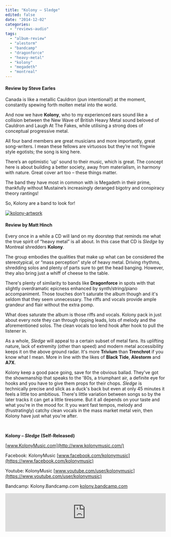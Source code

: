 ```yaml
---
title: "Kolony – Sledge"
edited: false
date: "2014-12-02"
categories:
  - "reviews-audio"
tags:
  - "album-review"
  - "alestorm"
  - "bandcamp"
  - "dragonforce"
  - "heavy-metal"
  - "kolony"
  - "megadeth"
  - "montreal"
---
```


#### Review by Steve Earles

Canada is like a metallic Cauldron (pun intentional!) at the moment, constantly spewing forth molten metal into the world.

And now we have **Kolony**, who to my experienced ears sound like a collision between the New Wave of British Heavy Metal sound beloved of Cauldron and Laugh At The Fakes, while utilising a strong does of conceptual progressive metal.

All four band members are great musicians and more importantly, great song-writers. I mean these fellows are virtuosos but they’re not Yngwie style egotists; the song is king here.

There’s an optimistic 'up' sound to their music, which is great. The concept here is about building a better society, away from materialism, in harmony with nature. Great cover art too – these things matter.

The band they have most in common with is Megadeth in their prime, thankfully without Mustaine’s increasingly deranged bigotry and conspiracy theory rantings!

So, Kolony are a band to look for!

[![kolony-artwork](https://hellbound.ca/wp-content/uploads/2014/11/kolony-artwork.jpg)](https://hellbound.ca/wp-content/uploads/2014/11/kolony-artwork.jpg)

#### Review by Matt Hinch

Every once in a while a CD will land on my doorstep that reminds me what the true spirit of “heavy metal” is all about. In this case that CD is _Sledge_ by Montreal shredders **Kolony**.

The group embodies the qualities that make up what can be considered the stereotypical, or “mass perception” style of heavy metal. Driving rhythms, shredding solos and plenty of parts sure to get the head banging. However, they also bring just a whiff of cheese to the table.

There's plenty of similarity to bands like **Dragonforce** in spots with that slightly overdramatic epicness enhanced by synth/string/piano accompaniment. Those touches don't saturate the album though and it's seldom that they seem unnecessary. The riffs and vocals provide ample grandeur and flair without the extra pomp.

What does saturate the album is those riffs and vocals. Kolony pack in just about every note they can through ripping leads, lots of melody and the aforementioned solos. The clean vocals too lend hook after hook to pull the listener in.

As a whole, _Sledge_ will appeal to a certain subset of metal fans. Its uplifting nature, lack of extremity (other than speed) and modern metal accessibility keeps it on the above ground radar. It's more **Trivium** than **Trenchrot** if you know what I mean. More in line with the likes of **Black Tide**, **Alestorm** and **A7X**.

Kolony keep a good pace going, save for the obvious ballad. They've got the showmanship that speaks to the '80s, a triumphant air, a definite eye for hooks and you have to give them props for their chops. _Sledge_ is technically precise and slick as a duck's back but even at only 45 minutes it feels a little too ambitious. There's little variation between songs so by the later tracks it can get a little tiresome. But it all depends on your taste and what you're in the mood for. It you want fast tempos, melody and (frustratingly) catchy clean vocals in the mass market metal vein, then Kolony have just what you're after.

 

**Kolony – _Sledge_ (Self-Released)**

[www.KolonyMusic.com](http://www.kolonymusic.com/)

Facebook: KolonyMusic [www.facebook.com/kolonymusic](https://www.facebook.com/kolonymusic)

Youtube: KolonyMusic [www.youtube.com/user/kolonymusic](https://www.youtube.com/user/kolonymusic)

Bandcamp: Kolony.Bandcamp.com [kolony.bandcamp.com](https://kolony.bandcamp.com/)

<iframe style="border: 0; width: 100%; height: 120px;" src="https://bandcamp.com/EmbeddedPlayer/album=367574981/size=large/bgcol=ffffff/linkcol=0687f5/tracklist=false/artwork=small/transparent=true/" width="300" height="150" seamless=""><a href="http://kolony.bandcamp.com/album/sledge-2">Sledge by Kolony</a></iframe>
